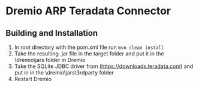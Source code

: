 # Dremio ARP Teradata Connector

## Building and Installation

1. In root directory with the pom.xml file run `mvn clean install`
2. Take the resulting .jar file in the target folder and put it in the \dremio\jars folder in Dremio
3. Take the SQLite JDBC driver from (https://downloads.teradata.com) and put in in the \dremio\jars\3rdparty folder
4. Restart Dremio

